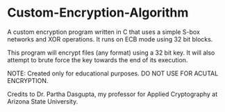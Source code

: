 # Custom-Encryption-Algorithm
A custom encryption program written in C that uses a simple S-box networks and XOR operations.
It runs on ECB mode using 32 bit blocks.

This program will encrypt files (any format) using a 32 bit key. It will also attempt to brute force the key towards the end of its execution.

NOTE: Created only for educational purposes. DO NOT USE FOR ACUTAL ENCRYPTION.

Credits to Dr. Partha Dasgupta, my professor for Applied Cryptography at Arizona State University.
